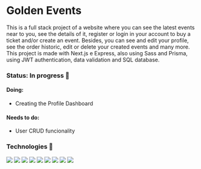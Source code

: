 # Golden Events

This is a full stack project of a website where you can see the latest events near to you, see the details of it, register or login in your account to buy a ticket and/or create an event. Besides, you can see and edit your profile, see the order historic, edit or delete your created events and many more. This project is made with Next.js e Express, also using Sass and Prisma, using JWT authentication, data validation and SQL database.

### Status: In progress 🚧

#### Doing:
- Creating the Profile Dashboard

#### Needs to do:

- User CRUD funcionality

### Technologies 🧰

<div>
  <img src="https://img.shields.io/badge/HTML5-E34F26?style=for-the-badge&logo=html5&logoColor=white"> 
  <img src="https://img.shields.io/badge/CSS3-1572B6?style=for-the-badge&logo=css3&logoColor=white">  
  <img src="https://img.shields.io/badge/TypeScript-007ACC?style=for-the-badge&logo=typescript&logoColor=white">  
  <img src="https://img.shields.io/badge/React-20232A?style=for-the-badge&logo=react&logoColor=61DAFB"/> 
  <img src="https://img.shields.io/badge/next%20js-000000?style=for-the-badge&logo=nextdotjs&logoColor=white" /> 
  <img src="https://img.shields.io/badge/Node%20js-339933?style=for-the-badge&logo=nodedotjs&logoColor=white" /> 
  <img src="https://img.shields.io/badge/Sass-CC6699?style=for-the-badge&logo=sass&logoColor=white" /> 
  <img src="https://img.shields.io/badge/Prisma-3982CE?style=for-the-badge&logo=Prisma&logoColor=white" /> 
  <img src="https://img.shields.io/badge/Express%20js-000000?style=for-the-badge&logo=express&logoColor=white" /> 
</div>
